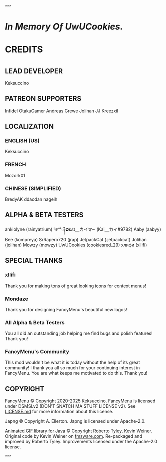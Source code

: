 
^^^

# 
# _In Memory Of UwUCookies._
# 
# 


# CREDITS
# 

## LEAD DEVELOPER
Keksuccino


## PATREON SUPPORTERS
Infidel
OtakuGamer
Andreas Grewe
Jolihan
JJ
Kreezxil


## LOCALIZATION

### ENGLISH (US)
Keksuccino

### FRENCH
Mozork01

### CHINESE (SIMPLIFIED)
BredyAK
ddaodan
nageih


## ALPHA & BETA TESTERS
ankiolyne (rainyatrium)
༄ᵘˢ᭄✿ᴋᴀɪ＿カイ࿐ (Kai＿カイ#9782)
Aaby (aabyy)
Bee (kompreya)
SrRapero720 (jrap)
JetpackCat (.jetpackcat)
Jolihan (jolihan)
Mowzy (mowzy)
UwUCookies (cookiesred_29)
хлифи (xllifi)


## SPECIAL THANKS

### xllifi
Thank you for making tons of great looking icons for context menus!

### Mondaze
Thank you for designing FancyMenu's beautiful new logos!

### All Alpha & Beta Testers
You all did an outstanding job helping me find bugs and polish features! Thank you!

### FancyMenu's Community
This mod wouldn't be what it is today without the help of its great community!
I thank you all so much for your continuing interest in FancyMenu.
You are what keeps me motivated to do this. Thank you!


## COPYRIGHT
FancyMenu © Copyright 2020-2025 Keksuccino.
FancyMenu is licensed under DSMSLv2 (DON'T SNATCH MA STUFF LICENSE v2).
See [LICENSE.md](https://github.com/Keksuccino/FancyMenu/blob/master/LICENSE.md) for more information about this license.

Japng © Copyright A. Ellerton.
Japng is licensed under Apache-2.0.

[Animated GIF library for Java](https://github.com/rtyley/animated-gif-lib-for-java) © Copyright Roberto Tyley, Kevin Weiner.
Original code by Kevin Weiner on [fmsware.com](http://www.fmsware.com/stuff/gif.html).
Re-packaged and improved by Roberto Tyley. Improvements licensed under the Apache-2.0 license.

^^^